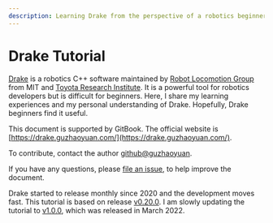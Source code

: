 ```yaml
---
description: Learning Drake from the perspective of a robotics beginner.
---
```


# Drake Tutorial

[Drake](https://drake.mit.edu/) is a robotics C++ software maintained by [Robot Locomotion Group](http://groups.csail.mit.edu/locomotion/) from MIT and [Toyota Research Institute](https://www.tri.global/). It is a powerful tool for robotics developers but is difficult for beginners. Here, I share my learning experiences and my personal understanding of Drake. Hopefully, Drake beginners find it useful.

This document is supported by GitBook. The official website is [https://drake.guzhaoyuan.com/](https://drake.guzhaoyuan.com/).

To contribute, contact the author [github@guzhaoyuan](https://github.com/guzhaoyuan).

If you have any questions, please [file an issue](https://github.com/guzhaoyuan/drake-tutorial/issues), to help improve the document.

Drake started to release monthly since 2020 and the development moves fast. This tutorial is based on release [v0.20.0](https://github.com/RobotLocomotion/drake/releases/tag/v0.20.0). I am slowly updating the tutorial to [v1.0.0](https://github.com/RobotLocomotion/drake/releases/tag/v1.0.0), which was released in March 2022.
